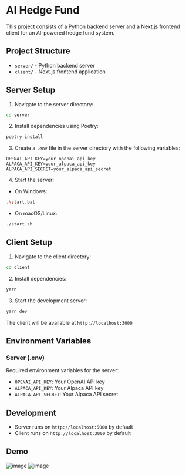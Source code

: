 # AI Hedge Fund

This project consists of a Python backend server and a Next.js frontend client for an AI-powered hedge fund system.

## Project Structure

- `server/` - Python backend server
- `client/` - Next.js frontend application

## Server Setup

1. Navigate to the server directory:
```bash
cd server
```

2. Install dependencies using Poetry:
```bash
poetry install
```

3. Create a `.env` file in the server directory with the following variables:
```env
OPENAI_API_KEY=your_openai_api_key
ALPACA_API_KEY=your_alpaca_api_key
ALPACA_API_SECRET=your_alpaca_api_secret
```

4. Start the server:
- On Windows:
```bash
.\start.bat
```
- On macOS/Linux:
```bash
./start.sh
```

## Client Setup

1. Navigate to the client directory:
```bash
cd client
```

2. Install dependencies:
```bash
yarn
```

3. Start the development server:
```bash
yarn dev
```

The client will be available at `http://localhost:3000`

## Environment Variables

### Server (.env)
Required environment variables for the server:
- `OPENAI_API_KEY`: Your OpenAI API key
- `ALPACA_API_KEY`: Your Alpaca API key
- `ALPACA_API_SECRET`: Your Alpaca API secret

## Development

- Server runs on `http://localhost:5000` by default
- Client runs on `http://localhost:3000` by default

## Demo
![image](https://github.com/user-attachments/assets/c5fdaf4c-d650-4c17-b2c1-c3720e32a847)
![image](https://github.com/user-attachments/assets/80bd0fa6-cfda-4f3d-b2a8-ef66a0eddc68)

